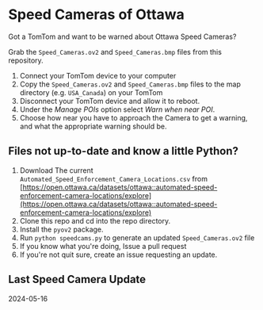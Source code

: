 # Speed Cameras of Ottawa

Got a TomTom and want to be warned about Ottawa Speed Cameras?

Grab the `Speed_Cameras.ov2` and `Speed_Cameras.bmp` files from this 
repository.

  1. Connect your TomTom device to your computer
  2. Copy the `Speed_Cameras.ov2` and `Speed_Cameras.bmp` files to the map 
     directory (e.g. `USA_Canada`) on your TomTom
  3. Disconnect your TomTom device and allow it to reboot.
  4. Under the *Manage POIs* option select *Warn when near POI*. 
  5. Choose how near you have to approach the Camera
     to get a warning, and what the appropriate warning should be.

## Files not up-to-date and know a little Python?

  1. Download The current `Automated_Speed_Enforcement_Camera_Locations.csv` from 
    [https://open.ottawa.ca/datasets/ottawa::automated-speed-enforcement-camera-locations/explore](https://open.ottawa.ca/datasets/ottawa::automated-speed-enforcement-camera-locations/explore)
  2. Clone this repo and cd into the repo directory.
  3. Install the `pyov2` package.
  4. Run `python speedcams.py` to generate an updated `Speed_Cameras.ov2` file   
  5. If you know what you're doing, Issue a pull request 
  6. If you're not quit sure, create an issue requesting an update.

## Last Speed Camera Update
2024-05-16

